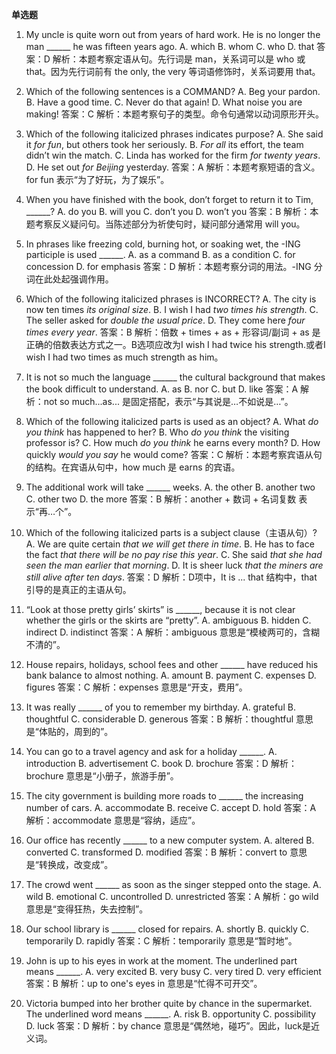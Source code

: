 **单选题**

1.  My uncle is quite worn out from years of hard work. He is no longer the man ______ he was fifteen years ago.
A. which  B. whom  C. who  D. that
答案：D
解析：本题考察定语从句。先行词是 man，关系词可以是 who 或 that。因为先行词前有 the only, the very 等词语修饰时，关系词要用 that。

1.  Which of the following sentences is a COMMAND?
A. Beg your pardon.  B. Have a good time.  C. Never do that again!  D. What noise you are making!
答案：C
解析：本题考察句子的类型。命令句通常以动词原形开头。

1.  Which of the following italicized phrases indicates purpose?
A. She said it *for fun*, but others took her seriously.
B. *For all* its effort, the team didn’t win the match.
C. Linda has worked for the firm *for twenty years*.
D. He set out *for Beijing* yesterday.
答案：A
解析：本题考察短语的含义。for fun 表示“为了好玩，为了娱乐”。

1.  When you have finished with the book, don’t forget to return it to Tim, ______?
A. do you  B. will you  C. don’t you  D. won’t you
答案：B
解析：本题考察反义疑问句。当陈述部分为祈使句时，疑问部分通常用 will you。

1.  In phrases like freezing cold, burning hot, or soaking wet, the -ING participle is used ______.
A. as a command  B. as a condition  C. for concession  D. for emphasis
答案：D
解析：本题考察分词的用法。-ING 分词在此处起强调作用。

1.  Which of the following italicized phrases is INCORRECT?
A. The city is now ten times *its original size*.
B. I wish I had *two times his strength*.
C. The seller asked for *double the usual price*.
D. They come here *four times every year*.
答案：B
解析：倍数 + times + as + 形容词/副词 + as 是正确的倍数表达方式之一。B选项应改为I wish I had twice his strength.或者I wish I had two times as much strength as him。

1.  It is not so much the language ______ the cultural background that makes the book difficult to understand.
A. as  B. nor  C. but  D. like
答案：A
解析：not so much...as... 是固定搭配，表示“与其说是…不如说是…”。

1.  Which of the following italicized parts is used as an object?
A. What *do you think* has happened to her?
B. Who *do you think* the visiting professor is?
C. How much *do you think* he earns every month?
D. How quickly *would you say* he would come?
答案：C
解析：本题考察宾语从句的结构。在宾语从句中，how much 是 earns 的宾语。

1.  The additional work will take ______ weeks.
A. the other  B. another two  C. other two  D. the more
答案：B
解析：another + 数词 + 名词复数 表示“再…个”。

1.  Which of the following italicized parts is a subject clause（主语从句）?
A. We are quite certain *that we will get there in time*.
B. He has to face the fact *that there will be no pay rise this year*.
C. She said *that she had seen the man earlier that morning*.
D. It is sheer luck *that the miners are still alive after ten days*.
答案：D
解析：D项中，It is ... that 结构中，that 引导的是真正的主语从句。

1.  “Look at those pretty girls’ skirts” is ______, because it is not clear whether the girls or the skirts are “pretty”.
A. ambiguous  B. hidden  C. indirect  D. indistinct
答案：A
解析：ambiguous 意思是“模棱两可的，含糊不清的”。

1.  House repairs, holidays, school fees and other ______ have reduced his bank balance to almost nothing.
A. amount  B. payment  C. expenses  D. figures
答案：C
解析：expenses 意思是“开支，费用”。

1.  It was really ______ of you to remember my birthday.
A. grateful  B. thoughtful  C. considerable  D. generous
答案：B
解析：thoughtful 意思是“体贴的，周到的”。

1.  You can go to a travel agency and ask for a holiday ______.
A. introduction  B. advertisement  C. book  D. brochure
答案：D
解析：brochure 意思是“小册子，旅游手册”。

1.  The city government is building more roads to ______ the increasing number of cars.
A. accommodate  B. receive  C. accept  D. hold
答案：A
解析：accommodate 意思是“容纳，适应”。

1.  Our office has recently ______ to a new computer system.
A. altered  B. converted  C. transformed  D. modified
答案：B
解析：convert to 意思是“转换成，改变成”。

1.  The crowd went ______ as soon as the singer stepped onto the stage.
A. wild  B. emotional  C. uncontrolled  D. unrestricted
答案：A
解析：go wild 意思是“变得狂热，失去控制”。

1.  Our school library is ______ closed for repairs.
A. shortly  B. quickly  C. temporarily  D. rapidly
答案：C
解析：temporarily 意思是“暂时地”。

1.  John is up to his eyes in work at the moment. The underlined part means ______.
A. very excited  B. very busy  C. very tired  D. very efficient
答案：B
解析：up to one's eyes in 意思是“忙得不可开交”。

1.  Victoria bumped into her brother quite by chance in the supermarket. The underlined word means ______.
A. risk  B. opportunity  C. possibility  D. luck
答案：D
解析：by chance 意思是“偶然地，碰巧”。因此，luck是近义词。
